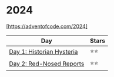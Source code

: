 # 2024

[https://adventofcode.com/2024]

| Day                                    | Stars |
| -------------------------------------- | ----- |
| [Day 1: Historian Hysteria](day_01.py) | ⭐⭐    |
| [Day 2: Red-Nosed Reports](day_02.py)  | ⭐⭐    |
